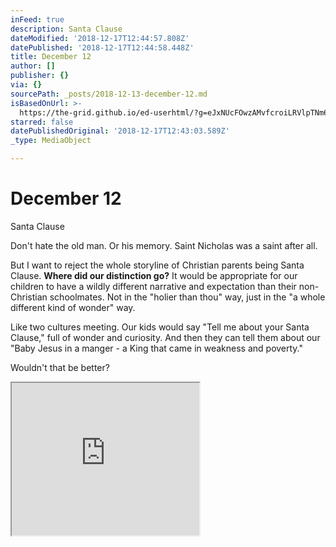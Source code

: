 ```yaml
---
inFeed: true
description: Santa Clause
dateModified: '2018-12-17T12:44:57.808Z'
datePublished: '2018-12-17T12:44:58.448Z'
title: December 12
author: []
publisher: {}
via: {}
sourcePath: _posts/2018-12-13-december-12.md
isBasedOnUrl: >-
  https://the-grid.github.io/ed-userhtml/?g=eJxNUcFOwzAMvfcroiLRVlpTNm603WESBy67ACeEUJq4W7o1qWJ3YkL8O-7WSdzi-Pk9v-fK2JOwpo7bJg_eU7yuCv5aRxXqYAdap-3oNFnvUrMQuGBsJn4iIU4qiI7rtkNRCyN3QM9H6MERbs5vardVPaSYfTx8loy2rUj_YzbnF5MyVSYC0BjchJmJdABFMOOYoeSGtIZ71lxhEoPmMtkTDfhUFNo7B5pkqzQ03h-kAyrAfb2_FmgOssO777bpj_Xy_gQB2Up9epSrZCLj7eWgAittvQFpHUKgDbQ-QDq7y8roNzVej9M-C5Fcc0n4ddPLO2SdJMvKqphTi6JqClYfFeIlW-37SzaxMIpUvg_Q1vFkgPcPwA6Qwsg5u53eB4vUK5Q8UxjQ0DcQ8uVqHnVjP3gkpl3ejvUHzG6XeQ
starred: false
datePublishedOriginal: '2018-12-17T12:43:03.589Z'
_type: MediaObject

---
```

# December 12

Santa Clause

Don't hate the old man. Or his memory. Saint Nicholas was a saint after all.

But I want to reject the whole storyline of Christian parents being Santa Clause. **Where did our distinction go?** It would be appropriate for our children to have a wildly different narrative and expectation than their non-Christian schoolmates. Not in the "holier than thou" way, just in the "a whole different kind of wonder" way.

Like two cultures meeting. Our kids would say "Tell me about your Santa Clause," full of wonder and curiosity. And then they can tell them about our "Baby Jesus in a manger - a King that came in weakness and poverty."

Wouldn't that be better?

<iframe src="https://the-grid.github.io/ed-userhtml/?g=eJxNUcFOwzAMvfcroiLRVlpTNm603WESBy67ACeEUJq4W7o1qWJ3YkL8O-7WSdzi-Pk9v-fK2JOwpo7bJg_eU7yuCv5aRxXqYAdap-3oNFnvUrMQuGBsJn4iIU4qiI7rtkNRCyN3QM9H6MERbs5vardVPaSYfTx8loy2rUj_YzbnF5MyVSYC0BjchJmJdABFMOOYoeSGtIZ71lxhEoPmMtkTDfhUFNo7B5pkqzQ03h-kAyrAfb2_FmgOssO777bpj_Xy_gQB2Up9epSrZCLj7eWgAittvQFpHUKgDbQ-QDq7y8roNzVej9M-C5Fcc0n4ddPLO2SdJMvKqphTi6JqClYfFeIlW-37SzaxMIpUvg_Q1vFkgPcPwA6Qwsg5u53eB4vUK5Q8UxjQ0DcQ8uVqHnVjP3gkpl3ejvUHzG6XeQ" height="244" style=""></iframe>